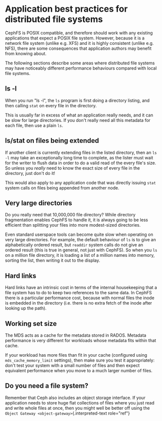 # Application best practices for distributed file systems

CephFS is POSIX compatible, and therefore should work with any existing
applications that expect a POSIX file system. However, because it is a
network file system (unlike e.g. XFS) and it is highly consistent
(unlike e.g. NFS), there are some consequences that application authors
may benefit from knowing about.

The following sections describe some areas where distributed file
systems may have noticeably different performance behaviours compared
with local file systems.

## ls -l

When you run \"ls -l\", the `ls` program is first doing a directory
listing, and then calling `stat` on every file in the directory.

This is usually far in excess of what an application really needs, and
it can be slow for large directories. If you don\'t really need all this
metadata for each file, then use a plain `ls`.

## ls/stat on files being extended

If another client is currently extending files in the listed directory,
then an `ls -l` may take an exceptionally long time to complete, as the
lister must wait for the writer to flush data in order to do a valid
read of the every file\'s size. So unless you *really* need to know the
exact size of every file in the directory, just don\'t do it!

This would also apply to any application code that was directly issuing
`stat` system calls on files being appended from another node.

## Very large directories

Do you really need that 10,000,000 file directory? While directory
fragmentation enables CephFS to handle it, it is always going to be less
efficient than splitting your files into more modest-sized directories.

Even standard userspace tools can become quite slow when operating on
very large directories. For example, the default behaviour of `ls` is to
give an alphabetically ordered result, but `readdir` system calls do not
give an ordered result (this is true in general, not just with CephFS).
So when you `ls` on a million file directory, it is loading a list of a
million names into memory, sorting the list, then writing it out to the
display.

## Hard links

Hard links have an intrinsic cost in terms of the internal housekeeping
that a file system has to do to keep two references to the same data. In
CephFS there is a particular performance cost, because with normal files
the inode is embedded in the directory (i.e. there is no extra fetch of
the inode after looking up the path).

## Working set size

The MDS acts as a cache for the metadata stored in RADOS. Metadata
performance is very different for workloads whose metadata fits within
that cache.

If your workload has more files than fit in your cache (configured using
`mds_cache_memory_limit` settings), then make sure you test it
appropriately: don\'t test your system with a small number of files and
then expect equivalent performance when you move to a much larger number
of files.

## Do you need a file system?

Remember that Ceph also includes an object storage interface. If your
application needs to store huge flat collections of files where you just
read and write whole files at once, then you might well be better off
using the `Object Gateway <object-gateway>`{.interpreted-text
role="ref"}
